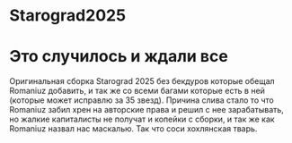 # Starograd2025
# Это случилось и ждали все
Оригинальная сборка Starograd 2025 без бекдуров которые обещал Romaniuz добавить, и так же со всеми багами которые есть в ней (которые может исправлю за 35 звезд).
Причина слива стало то что Romaniuz забил хрен на авторские права и решил с нее зарабатывать, но жалкие капиталисты не получат и копейки с сборки, и так же как Romaniuz назвал нас маскалью.
Так что соси хохлянская тварь.
